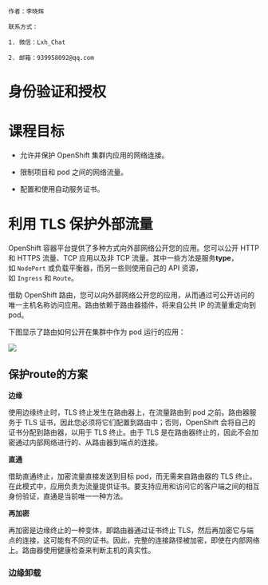```text
作者：李晓辉

联系方式：

1. 微信：Lxh_Chat

2. 邮箱：939958092@qq.com 
```

# 身份验证和授权

# 课程目标

- 允许并保护 OpenShift 集群内应用的网络连接。​

- 限制项目和 pod 之间的网络流量。​

- 配置和使用自动服务证书。​

# 利用 TLS 保护外部流量

OpenShift 容器平台提供了多种方式向外部网络公开您的应用。​您可以公开 HTTP 和 HTTPS 流量、​TCP 应用以及非 TCP 流量。​其中一些方法是服务​**type**，如 `NodePort` 或负载平衡器，而另一些则使用自己的 API 资源，如 `Ingress` 和 `Route`。​

借助 OpenShift 路由，您可以向外部网络公开您的应用，从而通过可公开访问的唯一主机名称访问应用。​路由依赖于路由器插件，将来自公共 IP 的流量重定向到 pod。​

下图显示了路由如何公开在集群中作为 pod 运行的应用：

![](https://gitee.com/cnlxh/do280/raw/master/images/Chapter4/network-sdn-routes-network.svg)



## 保护route的方案

**边缘**

使用边缘终止时，TLS 终止发生在路由器上，在流量路由到 pod 之前。​路由器服务于 TLS 证书，因此您必须将它们配置到路由中；否则，OpenShift 会将自己的证书分配到路由器，以用于 TLS 终止。​由于 TLS 是在路由器终止的，因此不会加密通过内部网络进行的、​从路由器到端点的连接。​

**直通**

借助直通终止，加密流量直接发送到目标 pod，而无需来自路由器的 TLS 终止。​在此模式中，应用负责为流量提供证书。​要支持应用和访问它的客户端之间的相互身份验证，直通是当前唯一一种方法。​

**再加密**

再加密是边缘终止的一种变体，即路由器通过证书终止 TLS，然后再加密它与端点的连接，这可能有不同的证书。​因此，完整的连接路径被加密，即使在内部网络上。​路由器使用健康检查来判断主机的真实性。​



### 边缘卸载


